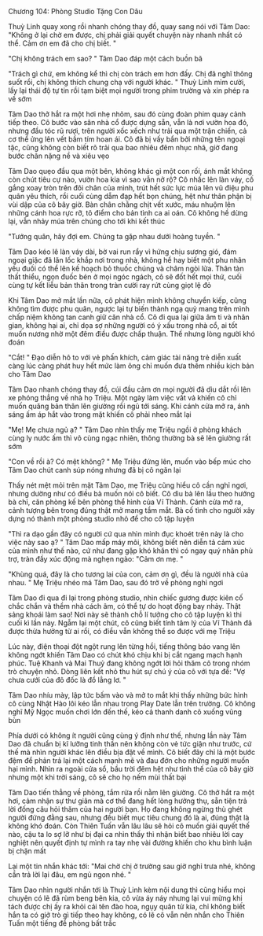




Chương 104: Phòng Studio Tặng Con Dâu

Thuỳ Linh quay xong rồi nhanh chóng thay đồ, quay sang nói với Tâm Dao: "Không ở lại chờ em được, chị phải giải quyết chuyện này nhanh nhất có thể. Cảm ơn em đã cho chị biết. "

"Chị không trách em sao? " Tâm Dao đáp một cách buồn bã

"Trách gì chứ, em không kể thì chị còn trách em hơn đấy. Chị đã nghĩ thông suốt rồi, chị không thích chung chạ với người khác. " Thuỳ Linh mỉm cười, lấy lại thái độ tự tin rồi tạm biệt mọi người trong phim trường và xin phép ra về sớm

Tâm Dao thở hắt ra một hơi nhẹ nhõm, sau đó cùng đoàn phim quay cảnh tiếp theo. Cô bước vào sân nhà cổ được dựng sẵn, vẫn là nơi vườn hoa đó, nhưng đầu tóc rũ rượi, trên người xốc xếch như trải qua một trận chiến, cả cơ thể ửng lên vết bầm tím hoan ái. Cô đã bị vấy bẩn bởi những tên ngoại tặc, cũng không còn biết rõ trải qua bao nhiêu đêm nhục nhã, giờ đang bước chân nặng nề và xiêu vẹo

Tâm Dao quẹo đầu qua một bên, không khác gì một con rối, ánh mắt không còn chút tiêu cự nào, vườn hoa kia vì sao vẫn nở rộ? Cô nhấc lên làn váy, cố gắng xoay tròn trên đôi chân của mình, trút hết sức lực múa lên vũ điệu phu quân yêu thích, rồi cuối cùng dẫm đạp hết bọn chúng, hệt như thân phận bị vùi dập của cô bây giờ. Bàn chân chằng chịt vết xước, máu nhuộm lên những cánh hoa rực rỡ, tô điểm cho bản tình ca ai oán. Cô không hề dừng lại, vẫn nhảy múa trên chúng cho tới khi kết thúc

"Tướng quân, hãy đợi em. Chúng ta gặp nhau dưới hoàng tuyền. "

Tâm Dao kéo lê làn váy dài, bờ vai run rẩy vì hứng chịu sương gió, đám ngoại giặc đã lăn lốc khắp nơi trong nhà, không hề hay biết một phu nhân yếu đuối có thể lên kế hoạch bỏ thuốc chúng và châm ngòi lửa. Thân tàn thất thiểu, ngọn đuốc bén ở mọi ngóc ngách, cô sẽ đốt hết mọi thứ, cuối cùng tự kết liễu bản thân trong tràn cười ray rứt cùng giọt lệ đỏ

Khi Tâm Dao mở mắt lần nữa, cô phát hiện mình không chuyển kiếp, cũng không tìm được phu quân, ngược lại tự biến thành ngạ quỷ mang trên mình chấp niệm không tan canh giữ căn nhà cổ. Cô đi qua lại giữa âm ti và nhân gian, không hại ai, chỉ dọa sợ những người có ý xấu trong nhà cổ, ai tốt muốn nương nhờ một đêm điều được chấp thuận. Thế nhưng lòng người khó đoán

"Cắt! " Đạo diễn hô to với vẻ phấn khích, cảm giác tài năng trẻ diễn xuất càng lúc càng phát huy hết mức làm ông chỉ muốn đưa thêm nhiều kịch bản cho Tâm Dao

Tâm Dao nhanh chóng thay đồ, cúi đầu cảm ơn mọi người đã dìu dắt rồi lên xe phóng thẳng về nhà họ Triệu. Một ngày làm việc vất vả khiến cô chỉ muốn quăng bản thân lên giường rồi ngủ tới sáng. Khi cánh cửa mở ra, ánh sáng ấm áp hắt vào trong mặt khiến cô phải nheo mắt lại

"Mẹ! Mẹ chưa ngủ ạ? " Tâm Dao nhìn thấy mẹ Triệu ngồi ở phòng khách cùng ly nước ấm thì vô cùng ngạc nhiên, thông thường bà sẽ lên giường rất sớm


"Con về rồi à? Có mệt không? " Mẹ Triệu đứng lên, muốn vào bếp múc cho Tâm Dao chút canh súp nóng nhưng đã bị cô ngăn lại

Thấy nét mệt mỏi trên mặt Tâm Dao, mẹ Triệu cũng hiểu cô cần nghỉ ngơi, nhưng dường như có điều bà muốn nói cô biết. Cô dìu bà lên lầu theo hướng bà chỉ, căn phòng kế bên phòng thể hình của Vĩ Thành. Cánh cửa mở ra, cảnh tượng bên trong đúng thật mở mang tầm mắt. Bà cố tình cho người xây dựng nó thành một phòng studio nhỏ để cho cô tập luyện

"Thì ra dạo gần đây có người cứ qua nhìn mình đục khoét trên này là cho việc này sao ạ? " Tâm Dao mấp máy môi, không biết nên diễn tả cảm xúc của mình như thế nào, cứ như đang gặp khó khăn thì có ngay quý nhân phù trợ, tràn đầy xúc động mà nghẹn ngào: "Cảm ơn mẹ. "

"Khùng quá, đây là cho tương lai của con, cảm ơn gì, đều là người nhà của nhau. " Mẹ Triệu nhéo má Tâm Dao, sau đó trở về phòng nghỉ ngơi

Tâm Dao đi qua đi lại trong phòng studio, nhìn chiếc gương được kiên cố chắc chắn và thềm nhà cách âm, có thể tự do hoạt động bay nhảy. Thật sảng khoái làm sao! Nơi này sẽ thành chỗ lí tưởng cho cô tập luyện kì thi cuối kì lần này. Ngẫm lại một chút, cô cũng biết tính tâm lý của Vĩ Thành đã được thừa hưởng từ ai rồi, có điều vẫn không thể so được với mẹ Triệu

Lúc này, điện thoại đột ngột rung lên từng hồi, tiếng thông báo vang lên không ngớt khiến Tâm Dao có chút khó chịu khi bị cắt ngang mạch hạnh phúc. Tuệ Khanh và Mai Thuỷ đang không ngớt lời hỏi thăm cô trong nhóm trò chuyện nhỏ. Dòng liên kết nhỏ thu hút sự chú ý của cô với tựa đề: "Vợ chưa cưới của đô đốc là đồ lẳng lơ. "

Tâm Dao nhíu mày, lập tức bấm vào và mở to mắt khi thấy những bức hình cô cùng Nhật Hào lôi kéo lẫn nhau trong Play Date lẫn trên trường. Cô không nghĩ Mỹ Ngọc muốn chơi lớn đến thế, kéo cả thanh danh cô xuống vũng bùn

Phía dưới có không ít người cũng cùng ý định như thế, nhưng lần này Tâm Dao đã chuẩn bị kĩ lưỡng tinh thần nên không còn vẻ tức giận như trước, cứ thế mà nhìn người khác lên điều bịa đặt về mình. Cô biết đây chỉ là một bước đệm để phản trả lại một cách mạnh mẽ và đau đớn cho những người muốn hại mình. Nhìn ra ngoài cửa sổ, bầu trời đêm hệt như tình thế của cô bây giờ nhưng một khi trời sáng, cô sẽ cho họ nếm mùi thất bại

Tâm Dao tiến thẳng về phòng, tắm rửa rồi nằm lên giường. Cô thở hắt ra một hơi, cảm nhận sự thư giãn mà cơ thể đang hết lòng hưởng thụ, sẵn tiện trả lời đống câu hỏi thăm của hai người bạn. Họ đang không ngừng thù ghét người đứng đằng sau, nhưng đều biết mục tiêu chung đó là ai, đúng thật là không khó đoán. Còn Thiên Tuấn vẫn lâu lâu sẽ hỏi cô muốn giải quyết thế nào, cậu ta lo sợ lỡ như bị đại ca nhìn thấy thì nhận biết bao nhiêu lời cay nghiệt nên quyết định tự mình ra tay nhẹ vài đường khiến cho khu bình luận bị chặn mất

Lại một tin nhắn khác tới: "Mai chờ chị ở trường sau giờ nghỉ trưa nhé, không cần trả lời lại đâu, em ngủ ngon nhé. "

Tâm Dao nhìn người nhắn tới là Thuỳ Linh kèm nội dung thì cũng hiểu mọi chuyện có lẽ đã rùm beng bên kia, cô vừa áy náy nhưng lại vui mừng khi tách được chị ấy ra khỏi cái tên đào hoa, ngụy quân tử kia, chỉ không biết hắn ta có giở trò gì tiếp theo hay không, có lẽ cô vẫn nên nhắn cho Thiên Tuấn một tiếng đề phòng bất trắc




